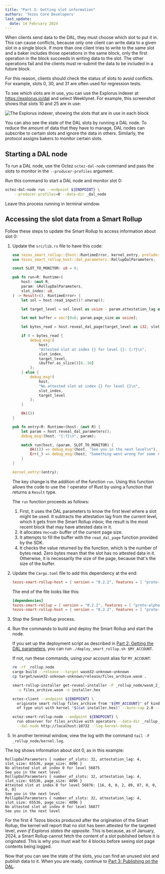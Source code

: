 ```yaml
---
title: "Part 3: Getting slot information"
authors: 'Tezos Core Developers'
last_update:
  date: 14 February 2024
---
```


When clients send data to the DAL, they must choose which slot to put it in.
This can cause conflicts, because only one client can write data to a given slot in a single block.
If more than one client tries to write to the same slot and a baker includes those operations in the same block, only the first operation in the block succeeds in writing data to the slot.
The other operations fail and the clients must re-submit the data to be included in a future block.

For this reason, clients should check the status of slots to avoid conflicts.
For example, slots 0, 30, and 31 are often used for regression tests.

To see which slots are in use, you can use the Explorus indexer at https://explorus.io/dal and select Weeklynet.
For example, this screenshot shows that slots 10 and 25 are in use:

![The Explorus indexer, showing the slots that are in use in each block](/img/tutorials/dal-explorus-slots.png)

You can also see the state of the DAL slots by running a DAL node.
To reduce the amount of data that they have to manage, DAL nodes can subscribe to certain slots and ignore the data in others.
Similarly, the protocol assigns bakers to monitor certain slots.

## Starting a DAL node

To run a DAL node, use the Octez `octez-dal-node` command and pass the slots to monitor in the `--producer-profiles` argument.

Run this command to start a DAL node and monitor slot 0:

```bash
octez-dal-node run --endpoint ${ENDPOINT} \
    --producer-profiles=0 --data-dir _dal_node
```

Leave this process running in terminal window.

## Accessing the slot data from a Smart Rollup

Follow these steps to update the Smart Rollup to access information about slot 0:

1. Update the `src/lib.rs` file to have this code:

   ```rust
   use tezos_smart_rollup::{host::RuntimeError, kernel_entry, prelude::*};
   use tezos_smart_rollup_host::dal_parameters::RollupDalParameters;

   const SLOT_TO_MONITOR: u8 = 0;

   pub fn run<R: Runtime>(
       host: &mut R,
       param: &RollupDalParameters,
       slot_index: u8,
   ) -> Result<(), RuntimeError> {
       let sol = host.read_input()?.unwrap();

       let target_level = sol.level as usize - param.attestation_lag as usize;

       let mut buffer = vec![0u8; param.page_size as usize];

       let bytes_read = host.reveal_dal_page(target_level as i32, slot_index, 0, &mut buffer)?;

       if 0 < bytes_read {
           debug_msg!(
               host,
               "Attested slot at index {} for level {}: {:?}\n",
               slot_index,
               target_level,
               &buffer.as_slice()[0..10]
           );
       } else {
           debug_msg!(
               host,
               "No attested slot at index {} for level {}\n",
               slot_index,
               target_level
           );
       }

       Ok(())
   }

   pub fn entry<R: Runtime>(host: &mut R) {
       let param = host.reveal_dal_parameters();
       debug_msg!(host, "{:?}\n", param);

       match run(host, &param, SLOT_TO_MONITOR) {
           Ok(()) => debug_msg!(host, "See you in the next level\n"),
           Err(_) => debug_msg!(host, "Something went wrong for some reasons"),
       }
   }

   kernel_entry!(entry);
   ```

   The key change is the addition of the function `run`.
   Using this function allows the code to use the `?` operator of Rust by using a function that returns a `Result` type.

   The `run` function proceeds as follows:

      1. First, it uses the DAL parameters to know the first level where a slot might be used.
      It subtracts the attestation lag from the current level, which it gets from the Smart Rollup inbox; the result is the most recent block that may have attested data in it.
      1. It allocates `Vec<u8>` buffer of the current page size.
      1. It attempts to fill the buffer with the `read_dal_page` function provided
      by the SDK.
      1. It checks the value returned by the function, which is the number of bytes
      read.
      Zero bytes mean that the slot has no attested data in it.
      Otherwise, it is necessarily the size of the page, because that's the size of the buffer.

1. Update the `Cargo.toml` file to add this dependency at the end:

   ```toml
   tezos-smart-rollup-host = { version = "0.2.2", features = [ "proto-alpha" ] }
   ```

   The end of the file looks like this:

   ```toml
   [dependencies]
   tezos-smart-rollup = { version = "0.2.2", features = [ "proto-alpha" ] }
   tezos-smart-rollup-host = { version = "0.2.2", features = [ "proto-alpha" ] }
   ```

1. Stop the Smart Rollup process.

1. Run the commands to build and deploy the Smart Rollup and start the node.


   If you set up the deployment script as described in [Part 2: Getting the DAL parameters](./get-dal-params), you can run `./deploy_smart_rollup.sh $MY_ACCOUNT`.

   If not, run these commands, using your account alias for `MY_ACCOUNT`:

   ```bash
   rm -rf _rollup_node
   cargo build --release --target wasm32-unknown-unknown
   cp target/wasm32-unknown-unknown/release/files_archive.wasm .

   smart-rollup-installer get-reveal-installer -P _rollup_node/wasm_2_0_0 \
     -u files_archive.wasm -o installer.hex

   octez-client --endpoint ${ENDPOINT} \
     originate smart rollup files_archive from "${MY_ACCOUNT}" of kind wasm_2_0_0 \
     of type unit with kernel "$(cat installer.hex)" --burn-cap 2.0 --force

   octez-smart-rollup-node --endpoint ${ENDPOINT} \
     run observer for files_archive with operators --data-dir _rollup_node \
     --dal-node http://localhost:10732 --log-kernel-debug
   ```

1. In another terminal window, view the log with the command `tail -F _rollup_node/kernel.log`.

The log shows information about slot 0, as in this example:

```
RollupDalParameters { number_of_slots: 32, attestation_lag: 4, slot_size: 65536, page_size: 4096 }
No attested slot at index 0 for level 56875
See you in the next level
RollupDalParameters { number_of_slots: 32, attestation_lag: 4, slot_size: 65536, page_size: 4096 }
Attested slot at index 0 for level 56876: [16, 0, 0, 2, 89, 87, 0, 0, 0, 0]
See you in the next level
RollupDalParameters { number_of_slots: 32, attestation_lag: 4, slot_size: 65536, page_size: 4096 }
No attested slot at index 0 for level 56877
See you in the next level
```

For the first 4 Tezos blocks produced after the origination of the Smart Rollup, the kernel will report that no slot has been attested for the targeted level, _even if Explorus states the opposite_.
This is because, as of January, 2024, a Smart Rollup cannot fetch the content of a slot published before it is originated.
This is why you must wait for 4 blocks before seeing slot page contents being
logged.

Now that you can see the state of the slots, you can find an unused slot and publish data to it.
When you are ready, continue to [Part 3: Publishing on the DAL](./publishing-on-the-dal).
